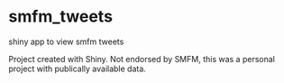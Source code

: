 # smfm_tweets
shiny app to view smfm tweets

Project created with Shiny. Not endorsed by SMFM, this was a personal project with publically available data.
